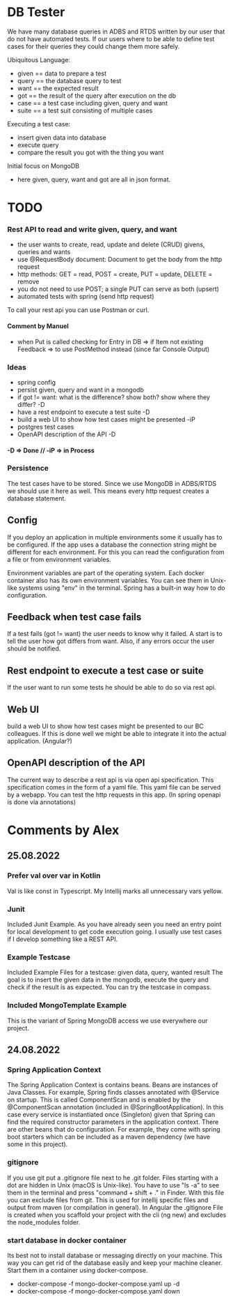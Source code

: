 # DB Tester

We have many database queries in ADBS and RTDS written by our user that do not have automated tests.
If our users where to be able to define test cases for their queries they could change them more safely.

Ubiquitous Language:
- given == data to prepare a test
- query == the database query to test
- want == the expected result
- got == the result of the query after execution on the db
- case == a test case including given, query and want
- suite == a test suit consisting of multiple cases

Executing a test case:
- insert given data into database
- execute query
- compare the result you got with the thing you want

Initial focus on MongoDB
- here given, query, want and got are all in json format.

# TODO

### Rest API to read and write given, query, and want
- the user wants to create, read, update and delete (CRUD) givens, queries and wants
- use @RequestBody document: Document to get the body from the http request
- http methods: GET = read, POST = create, PUT = update, DELETE = remove
- you do not need to use POST; a single PUT can serve as both (upsert)
- automated tests with spring (send http request)

To call your rest api you can use Postman or curl.

#### Comment by Manuel
- when Put is called checking for Entry in DB => if Item not existing Feedback => to use PostMethod instead (since far Console Output)

### Ideas
- spring config
- persist given, query and want in a mongodb
- if got != want: what is the difference? show both? show where they differ? -D
- have a rest endpoint to execute a test suite -D
- build a web UI to show how test cases might be presented -iP
- postgres test cases
- OpenAPI description of the API -D

#### -D => Done // -iP => in Process

### Persistence
The test cases have to be stored.
Since we use MongoDB in ADBS/RTDS we should use it here as well.
This means every http request creates a database statement.

## Config
If you deploy an application in multiple environments some it usually has to be configured.
If the app uses a database the connection string might be different for each environment.
For this you can read the configuration from a file or from environment variables.

Environment variables are part of the operating system.
Each docker container also has its own environment variables. 
You can see them in Unix-like systems using "env" in the terminal.
Spring has a built-in way how to do configuration.

## Feedback when test case fails
If a test fails (got != want) the user needs to know why it failed.
A start is to tell the user how got differs from want.
Also, if any errors occur the user should be notified. 

## Rest endpoint to execute a test case or suite
If the user want to run some tests he should be able to do so via rest api. 

## Web UI
build a web UI to show how test cases might be presented to our BC colleagues.
If this is done well we might be able to integrate it into the actual application.
(Angular?)

## OpenAPI description of the API
The current way to describe a rest api is via open api specification.
This specification comes in the form of a yaml file.
This yaml file can be served by a webapp.
You can test the http requests in this app.
(In spring openapi is done via annotations)

# Comments by Alex

## 25.08.2022

### Prefer val over var in Kotlin
Val is like const in Typescript. My Intellij marks all unnecessary vars yellow.

### Junit
Included Junit Example.
As you have already seen you need an entry point for local development to get code execution going.
I usually use test cases if I develop something like a REST API.

### Example Testcase
Included Example Files for a testcase: given data, query, wanted result
The goal is to insert the given data in the mongodb, execute the query and check if the result is as expected.
You can try the testcase in compass.

### Included MongoTemplate Example
This is the variant of Spring MongoDB access we use everywhere our project.

## 24.08.2022

### Spring Application Context
The Spring Application Context is contains beans.
Beans are instances of Java Classes.
For example, Spring finds classes annotated with @Service on startup.
This is called ComponentScan and is enabled by the @ComponentScan annotation (included in @SpringBootApplication).
In this case every service is instantiated once (Singleton) given that Spring can find the required
constructor parameters in the application context.
There are other beans that do configuration.
For example, they come with spring boot starters which can be included as a maven dependency (we have some in this project).

### gitignore
If you use git put a .gitignore file next to he .git folder.
Files starting with a dot are hidden in Unix (macOS is Unix-like).
You have to use "ls -a" to see them in the terminal and press "command + shift + ." in Finder.
With this file you can exclude files from git.
This is used for intellij specific files and output from maven (or compilation in general).
In Angular the .gitignore File is created when you scaffold your project with the cli (ng new) and excludes the node_modules folder.

### start database in docker container
Its best not to install database or messaging directly on your machine.
This way you can get rid of the database easily and keep your machine cleaner.
Start them in a container using docker-compose.

- docker-compose -f mongo-docker-compose.yaml up -d
- docker-compose -f mongo-docker-compose.yaml down
